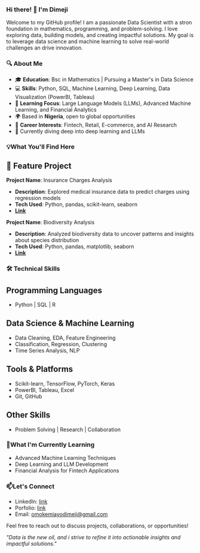 ### Hi there! 👋 I'm Dimeji

Welcome to my GitHub profile! I am a passionate Data Scientist with a stron foundation in mathematics, programming, and problem-solving. I love exploring data, building models, and creating impactful solutions. My goal is to leverage data science and machine learning to solve real-world challenges an drive innovation.

### 🔍 About Me
- 🎓 **Education**: Bsc in Mathematics | Pursuing a Master's in Data Science
-  💻 **Skills**: Python, SQL, Machine Learning, Deep Learning, Data Visualization (PowerBI, Tableau)
-  🚀 **Learning Focus**: Large Language Models (LLMs), Advanced Machine Learning, and Financial Analytics
-  🌍 Based in **Nigeria**, open to global opportunities
-  🎯 **Career Interests**: Fintech, Retail, E-commerce, and AI Research
-  📖 Currently diving deep into deep learning and LLMs

### 💡What You'll Find Here
## 📁 Feature Project
**Project Name**: Insurance Charges Analysis 
  - **Description**: Explored medical insurance data to predict charges using regression models
  -  **Tech Used**: Python, pandas, scikit-learn, seaborn
  -   [**Link**](https://github.com/D2himself/Insurance-charges-analysis)
    
**Project Name**: Biodiversity Analysis
  - **Description**: Analyzed biodiversity data to uncover patterns and insights about species distribution
  - **Tech Used**: Python, pandas, matplotlib, seaborn
  -  [**Link** ](https://github.com/D2himself/Biodiversity/blob/main/biodiversity_starter/biodiversity.ipynb)
  
### 🛠️ Technical Skills
## Programming Languages
- Python | SQL | R
## Data Science & Machine Learning
- Data Cleaning, EDA, Feature Engineering
- Classification, Regression, Clustering
- Time Series Analysis, NLP
## Tools & Platforms
- Scikit-learn, TensorFlow, PyTorch, Keras
- PowerBl, Tableau, Excel
- Git, GitHub
## Other Skills
- Problem Solving | Research | Collaboration

### 🌱What I'm Currently Learning
- Advanced Machine Learning Techniques
- Deep Learning and LLM Development
- Financial Analysis for Fintech Applications

### 📫Let's Connect
- LinkedIn: [link](https://www.linkedin.com/in/omokemi-ayodimeji/)
- Porfolio: [link](https://d2himself.github.io/Omokemi.github.io/)
- Email: omokemiayodimeji@gmail.com
  
Feel free to reach out to discuss projects, collaborations, or opportunities!

*"Data is the new oil, and i strive to refine it into actionable insights and impactful solutions."*
